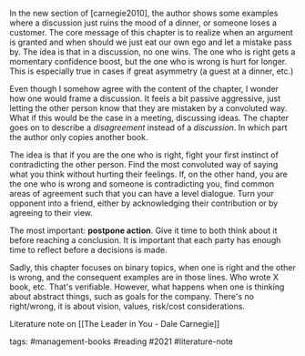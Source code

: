 In the new section of [carnegie2010], the author shows some examples where a discussion just ruins the mood of a dinner, or someone loses a customer. The core message of this chapter is to realize when an argument is granted and when should we just eat our own ego and let a mistake pass by. The idea is that in a discussion, no one wins. The one who is right gets a momentary confidence boost, but the one who is wrong is hurt for longer. This is especially true in cases if great asymmetry (a guest at a dinner, etc.) 

Even though I somehow agree with the content of the chapter, I wonder how one would frame a discussion. It feels a bit passive aggressive, just letting the other person know that they are mistaken by a convoluted way. What if this would be the case in a meeting, discussing ideas. The chapter goes on to describe a *disagreement* instead of a *discussion*. In which part the author only copies another book. 

The idea is that if you are the one who is right, fight your first instinct of contradicting the other person. Find the most convoluted way of saying what you think without hurting their feelings. If, on the other hand, you are the one who is wrong and someone is contradicting you, find common areas of agreement such that you can have a level dialogue. Turn your opponent into a friend, either by acknowledging their contribution or by agreeing to their view. 

The most important: **postpone action**. Give it time to both think about it before reaching a conclusion. It is important that each party has enough time to reflect before a decisions is made. 

Sadly, this chapter focuses on binary topics, when one is right and the other is wrong, and the consequent examples are in those lines. Who wrote X book, etc. That's verifiable. However, what happens when one is thinking about abstract things, such as goals for the company. There's no right/wrong, it is about vision, values, risk/cost considerations. 

Literature note on [[The Leader in You - Dale Carnegie]]

tags: #management-books #reading #2021 #literature-note 